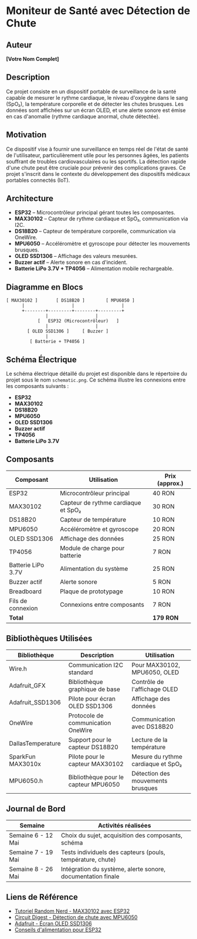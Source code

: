 
# Moniteur de Santé avec Détection de Chute

## Auteur
**[Votre Nom Complet]**

## Description
Ce projet consiste en un dispositif portable de surveillance de la santé capable de mesurer le rythme cardiaque, le niveau d'oxygène dans le sang (SpO₂), la température corporelle et de détecter les chutes brusques. Les données sont affichées sur un écran OLED, et une alerte sonore est émise en cas d'anomalie (rythme cardiaque anormal, chute détectée).

## Motivation
Ce dispositif vise à fournir une surveillance en temps réel de l'état de santé de l'utilisateur, particulièrement utile pour les personnes âgées, les patients souffrant de troubles cardiovasculaires ou les sportifs. La détection rapide d'une chute peut être cruciale pour prévenir des complications graves. Ce projet s'inscrit dans le contexte du développement des dispositifs médicaux portables connectés (IoT).

## Architecture

- **ESP32** – Microcontrôleur principal gérant toutes les composantes.
- **MAX30102** – Capteur de rythme cardiaque et SpO₂, communication via I2C.
- **DS18B20** – Capteur de température corporelle, communication via OneWire.
- **MPU6050** – Accéléromètre et gyroscope pour détecter les mouvements brusques.
- **OLED SSD1306** – Affichage des valeurs mesurées.
- **Buzzer actif** – Alerte sonore en cas d'incident.
- **Batterie LiPo 3.7V + TP4056** – Alimentation mobile rechargeable.

## Diagramme en Blocs

```
[ MAX30102 ]       [ DS18B20 ]        [ MPU6050 ]
      |                  |                  |
      +--------+---------+--------+---------+
               |                  |
            [   ESP32 (Microcontrôleur)   ]
               |                  |
        [ OLED SSD1306 ]     [ Buzzer ]
               |
         [ Batterie + TP4056 ]
```

## Schéma Électrique

Le schéma électrique détaillé du projet est disponible dans le répertoire du projet sous le nom `schematic.png`. Ce schéma illustre les connexions entre les composants suivants :

- **ESP32**
- **MAX30102**
- **DS18B20**
- **MPU6050**
- **OLED SSD1306**
- **Buzzer actif**
- **TP4056**
- **Batterie LiPo 3.7V**

## Composants

| Composant           | Utilisation                         | Prix (approx.) |
|---------------------|-------------------------------------|----------------|
| ESP32               | Microcontrôleur principal           | 40 RON         |
| MAX30102            | Capteur de rythme cardiaque et SpO₂ | 30 RON         |
| DS18B20             | Capteur de température              | 10 RON         |
| MPU6050             | Accéléromètre et gyroscope          | 20 RON         |
| OLED SSD1306        | Affichage des données               | 25 RON         |
| TP4056              | Module de charge pour batterie      | 7 RON          |
| Batterie LiPo 3.7V  | Alimentation du système             | 25 RON         |
| Buzzer actif        | Alerte sonore                       | 5 RON          |
| Breadboard          | Plaque de prototypage               | 10 RON         |
| Fils de connexion   | Connexions entre composants         | 7 RON          |
| **Total**           |                                     | **179 RON**    |

## Bibliothèques Utilisées

| Bibliothèque            | Description                                      | Utilisation                            |
|-------------------------|--------------------------------------------------|----------------------------------------|
| Wire.h                  | Communication I2C standard                       | Pour MAX30102, MPU6050, OLED           |
| Adafruit_GFX            | Bibliothèque graphique de base                   | Contrôle de l'affichage OLED           |
| Adafruit_SSD1306        | Pilote pour écran OLED SSD1306                   | Affichage des données                  |
| OneWire                 | Protocole de communication OneWire               | Communication avec DS18B20             |
| DallasTemperature       | Support pour le capteur DS18B20                  | Lecture de la température              |
| SparkFun MAX3010x       | Pilote pour le capteur MAX30102                  | Mesure du rythme cardiaque et SpO₂     |
| MPU6050.h               | Bibliothèque pour le capteur MPU6050             | Détection des mouvements brusques      |

## Journal de Bord

| Semaine               | Activités réalisées                                 |
|-----------------------|-----------------------------------------------------|
| Semaine 6 - 12 Mai    | Choix du sujet, acquisition des composants, schéma  |
| Semaine 7 - 19 Mai    | Tests individuels des capteurs (pouls, température, chute) |
| Semaine 8 - 26 Mai    | Intégration du système, alerte sonore, documentation finale |

## Liens de Référence

- [Tutoriel Random Nerd - MAX30102 avec ESP32](https://randomnerdtutorials.com/esp32-max30102-heart-rate-oximeter-spo2/)
- [Circuit Digest - Détection de chute avec MPU6050](https://circuitdigest.com/microcontroller-projects/fall-detection-system-using-arduino-and-mpu6050)
- [Adafruit - Écran OLED SSD1306](https://learn.adafruit.com/monochrome-oled-breakouts/overview)
- [Conseils d'alimentation pour ESP32](https://randomnerdtutorials.com/esp32-battery-power/)
